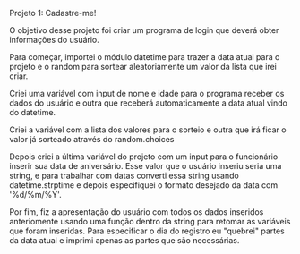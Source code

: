 Projeto 1: Cadastre-me!

O objetivo desse projeto foi criar um programa de login que deverá obter informações do usuário.

Para começar, importei o módulo datetime para trazer a data atual para o projeto e o random para sortear aleatoriamente um valor da lista que irei criar.

Criei uma variável com input de nome e idade para o programa receber os dados do usuário e outra que receberá automaticamente a data atual vindo do datetime.

Criei a variável com a lista dos valores para o sorteio e outra que irá ficar o valor já sorteado através do random.choices

Depois criei a última variável do projeto com um input para o funcionário inserir sua data de aniversário. 
Esse valor que o usuário inseriu seria uma string, e para trabalhar com datas converti essa string usando datetime.strptime e depois especifiquei o formato desejado da data com '%d/%m/%Y'. 

Por fim, fiz a apresentação do usuário com todos os dados inseridos anteriomente usando uma função dentro da string para retomar as variáveis que foram inseridas.
Para especificar o dia do registro eu "quebrei" partes da data atual e imprimi apenas as partes que são necessárias.

